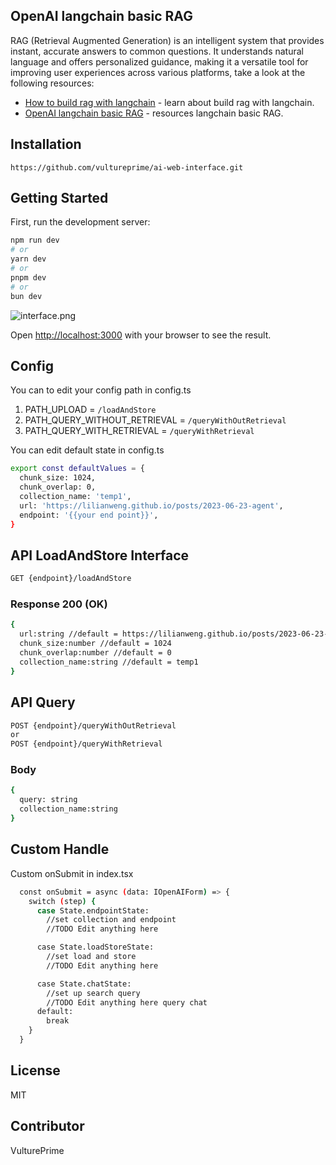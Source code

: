## OpenAI langchain basic RAG

RAG (Retrieval Augmented Generation) is an intelligent system that provides instant, accurate answers to common questions. It understands natural language and offers personalized guidance, making it a versatile tool for improving user experiences across various platforms, take a look at the following resources:

- [How to build rag with langchain](https://www.vultureprime.com/blogs/rag-internal-knowledge) - learn about build rag with langchain.
- [OpenAI langchain basic RAG](https://github.com/vultureprime/deploy-ai-model/tree/main/paperspace-example/openai-langchain-basic-RAG) - resources langchain basic RAG.

## Installation

```
https://github.com/vultureprime/ai-web-interface.git
```

## Getting Started

First, run the development server:

```bash
npm run dev
# or
yarn dev
# or
pnpm dev
# or
bun dev
```

![interface.png](https://github.com/vultureprime/ai-web-interface/blob/main/next-openai-langchain-basic-RAG/image/interface.png)

Open [http://localhost:3000](http://localhost:3000) with your browser to see the result.

## Config

You can to edit your config path in config.ts

1. PATH_UPLOAD = `/loadAndStore`
2. PATH_QUERY_WITHOUT_RETRIEVAL = `/queryWithOutRetrieval`
3. PATH_QUERY_WITH_RETRIEVAL = `/queryWithRetrieval`

You can edit default state in config.ts

```bash
export const defaultValues = {
  chunk_size: 1024,
  chunk_overlap: 0,
  collection_name: 'temp1',
  url: 'https://lilianweng.github.io/posts/2023-06-23-agent',
  endpoint: '{{your end point}}',
}
```

## API LoadAndStore Interface

```bash
GET {endpoint}/loadAndStore
```

### Response 200 (OK)

```bash
{
  url:string //default = https://lilianweng.github.io/posts/2023-06-23-agent
  chunk_size:number //default = 1024
  chunk_overlap:number //default = 0
  collection_name:string //default = temp1
}
```

## API Query

```bash
POST {endpoint}/queryWithOutRetrieval
or
POST {endpoint}/queryWithRetrieval
```

### Body

```bash
{
  query: string
  collection_name:string
}
```

## Custom Handle

Custom onSubmit in index.tsx

```bash
  const onSubmit = async (data: IOpenAIForm) => {
    switch (step) {
      case State.endpointState:
        //set collection and endpoint
        //TODO Edit anything here

      case State.loadStoreState:
        //set load and store
        //TODO Edit anything here

      case State.chatState:
        //set up search query
        //TODO Edit anything here query chat
      default:
        break
    }
  }
```

## License

MIT

## Contributor

VulturePrime
